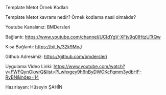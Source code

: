 Template Metot Örnek Kodları

Template Metot kavramı nedir? Örnek kodlama nasıl olmalıdır?

Youtube Kanalımız: BMDersleri

Bağlantı: https://www.youtube.com/channel/UCIdYgV-XFjv9q0IHtzUTtQw

Kısa Bağlantı: https://bit.ly/32k9MnJ

Github Adresimiz: https://github.com/bmdersleri

Uygulama Video Linki: https://www.youtube.com/watch?v=FWFQynOkwrQ&list=PLwhxgey9h6nByDWOKcFqmm3ydbHF-RvBN&index=14

Hazırlayan: Hüseyin ŞAHİN
